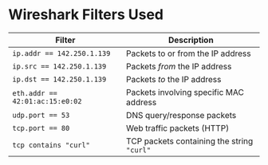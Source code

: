 # Wireshark Filters Used

| Filter                          | Description                                         |
|---------------------------------|-----------------------------------------------------|
| `ip.addr == 142.250.1.139`      | Packets to or from the IP address                  |
| `ip.src == 142.250.1.139`       | Packets *from* the IP address                      |
| `ip.dst == 142.250.1.139`       | Packets *to* the IP address                        |
| `eth.addr == 42:01:ac:15:e0:02` | Packets involving specific MAC address             |
| `udp.port == 53`                | DNS query/response packets                         |
| `tcp.port == 80`                | Web traffic packets (HTTP)                         |
| `tcp contains "curl"`           | TCP packets containing the string `"curl"`         |
